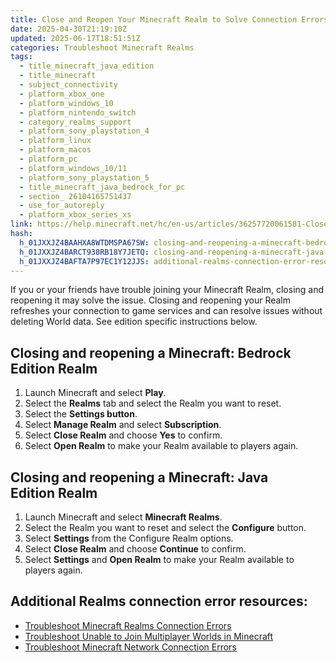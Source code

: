 ```yaml
---
title: Close and Reopen Your Minecraft Realm to Solve Connection Errors
date: 2025-04-30T21:19:10Z
updated: 2025-06-17T18:51:51Z
categories: Troubleshoot Minecraft Realms
tags:
  - title_minecraft_java_edition
  - title_minecraft
  - subject_connectivity
  - platform_xbox_one
  - platform_windows_10
  - platform_nintendo_switch
  - category_realms_support
  - platform_sony_playstation_4
  - platform_linux
  - platform_macos
  - platform_pc
  - platform_windows_10/11
  - platform_sony_playstation_5
  - title_minecraft_java_bedrock_for_pc
  - section_ 26104165751437
  - use_for_autoreply
  - platform_xbox_series_xs
link: https://help.minecraft.net/hc/en-us/articles/36257720061581-Close-and-Reopen-Your-Minecraft-Realm-to-Solve-Connection-Errors
hash:
  h_01JXXJZ4BAAHXA8WTDMSPA67SW: closing-and-reopening-a-minecraft-bedrock-edition-realm
  h_01JXXJZ4BARCT938RB18Y7JETQ: closing-and-reopening-a-minecraft-java-editionrealm
  h_01JXXJZ4BAFTA7P97EC1Y12JJS: additional-realms-connection-error-resources
---
```


If you or your friends have trouble joining your Minecraft Realm, closing and reopening it may solve the issue. Closing and reopening your Realm refreshes your connection to game services and can resolve issues without deleting World data. See edition specific instructions below.

## Closing and reopening a Minecraft: Bedrock Edition Realm

1.  Launch Minecraft and select **Play**.
2.  Select the **Realms** tab and select the Realm you want to reset.
3.  Select the **Settings button**.
4.  Select **Manage Realm** and select **Subscription**.
5.  Select **Close Realm** and choose **Yes** to confirm.
6.  Select **Open Realm** to make your Realm available to players again.

## Closing and reopening a Minecraft: Java Edition Realm

1.  Launch Minecraft and select **Minecraft Realms**.
2.  Select the Realm you want to reset and select the **Configure** button.
3.  Select **Settings** from the Configure Realm options.
4.  Select **Close Realm** and choose **Continue** to confirm.
5.  Select **Settings** and **Open Realm** to make your Realm available to players again.

## Additional Realms connection error resources:

- [Troubleshoot Minecraft Realms Connection Errors](./Troubleshoot-Minecraft-Realms-Connection-Errors.md)
- [Troubleshoot Unable to Join Multiplayer Worlds in Minecraft](../Multiplayer-Support/Troubleshoot-Unable-to-Join-Multiplayer-Games-in-Minecraft.md)
- [Troubleshoot Minecraft Network Connection Errors](../Performance-Troubleshooting/Troubleshoot-Minecraft-Network-Connection-Errors.md)
